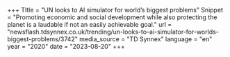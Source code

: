 +++
TItle = "UN looks to AI simulator for world’s biggest problems"
Snippet = "Promoting economic and social development while also protecting the planet is a laudable if not an easily achievable goal."
url = "newsflash.tdsynnex.co.uk/trending/un-looks-to-ai-simulator-for-worlds-biggest-problems/3742"
media_source = "TD Synnex"
language = "en"
year = "2020"
date = "2023-08-20"
+++